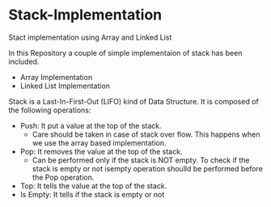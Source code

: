 # Stack-Implementation
Stact implementation using Array and Linked List

In this Repository a couple of simple implementaion of stack has been included.
 -  Array Implementation
 -  Linked List Implementation
 
 Stack is a Last-In-First-Out (LIFO) kind of Data Structure. It is composed of the following operations:
 -  Push: It put a value at the top of the stack.
       - Care should be taken in case of stack over flow. This happens when we use the array based implementation.
 -  Pop: It removes the value at the top of the stack.
       - Can be performed only if the stack is NOT empty. To check if the stack is empty or not isempty operation shoulld be performed before the Pop operation.
 -  Top: It tells the value at the top of the stack.
 -  Is Empty: It tells if the stack is empty or not
